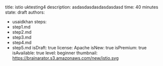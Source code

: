 title: istio uktesting4
description: asdasdasdasdasdasdasd
time: 40 minutes
state: draft
authors:
  - usaidkhan
steps:
- step1.md
- step2.md
- step3.md
- step4.md
- step5.md
isDraft: true
license: Apache
isNew: true
isPremium: true
isAvailable: true
level: beginner
thumbnail: https://brainarator.s3.amazonaws.com/new/istio.svg
